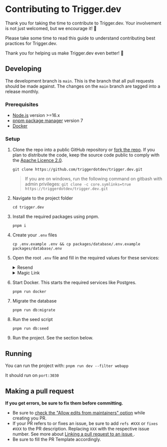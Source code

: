 # Contributing to Trigger.dev

Thank you for taking the time to contribute to Trigger.dev. Your involvement is not just welcomed, but we encourage it! 🚀

Please take some time to read this guide to understand contributing best practices for Trigger.dev.

Thank you for helping us make Trigger.dev even better! 🤩

## Developing

The development branch is `main`. This is the branch that all pull
requests should be made against. The changes on the `main`
branch are tagged into a release monthly.

### Prerequisites
- [Node.js](https://nodejs.org/en) version >=16.x
- [pnpm package manager](https://pnpm.io/installation) version 7
- [Docker](https://www.docker.com/get-started/)

### Setup

1. Clone the repo into a public GitHub repository or [fork the repo](https://github.com/triggerdotdev/trigger.dev/fork). If you plan to distribute the code, keep the source code public to comply with the [Apache Licence 2.0](https://github.com/triggerdotdev/trigger.dev/blob/main/LICENSE).

      ```
      git clone https://github.com/triggerdotdev/trigger.dev.git
      ```
      > If you are on windows, run the following command on gitbash with admin privileges:
      > `git clone -c core.symlinks=true https://triggerdotdev/trigger.dev.git`
2. Navigate to the project folder
      ```
      cd trigger.dev
      ```
3. Install the required packages using pnpm.
      ```
      pnpm i
      ```
4. Create your `.env` files
      ```
      cp .env.example .env && cp packages/database/.env.example packages/database/.env
      ```
5. Open the root `.env` file and fill in the required values for these services:

      <details>
      <summary>Resend</summary>
            
      <p>We use https://resend.com for email sending (including the magic-link signup/login system). They have a generous free tier of 100 emails a day that should be sufficient. Signup for Resend.com and enter the required environment vars below.</p>
      
      ```
      RESEND_API_KEY=<api_key>
      FROM_EMAIL=
      REPLY_TO_EMAIL=
      ```
      </details>

      <details>
      <summary>Magic Link</summary>
            
      <p>Both of these secrets should be random strings, which you can easily generate (and copy into your pasteboard) with the following command:</p>
      
      ```sh
      openssl rand -hex 16 | pbcopy
      ```

      <p>Then set them here:</p>

      ```
      SESSION_SECRET=<string>
      MAGIC_LINK_SECRET=<string>
      ```
      </details>
      
7. Start Docker. This starts the required services like Postgres.
      ```
      pnpm run docker
      ```
8. Migrate the database
      ```
      pnpm run db:migrate
      ```
9. Run the seed script
      ```
      pnpm run db:seed
      ```
5. Run the project. See the section below.

## Running

You can run the project with:
      ```
      pnpm run dev --filter webapp
      ```
      
It should run on `port:3030`

## Making a pull request

**If you get errors, be sure to fix them before committing.**

- Be sure to [check the "Allow edits from maintainers" option](https://docs.github.com/en/pull-requests/collaborating-with-pull-requests/working-with-forks/allowing-changes-to-a-pull-request-branch-created-from-a-fork) while creating you PR.
- If your PR refers to or fixes an issue, be sure to add `refs #XXX` or `fixes #XXX` to the PR description. Replacing `XXX` with the respective issue number. See more about [Linking a pull request to an issue
  ](https://docs.github.com/en/issues/tracking-your-work-with-issues/linking-a-pull-request-to-an-issue).
- Be sure to fill the PR Template accordingly.
